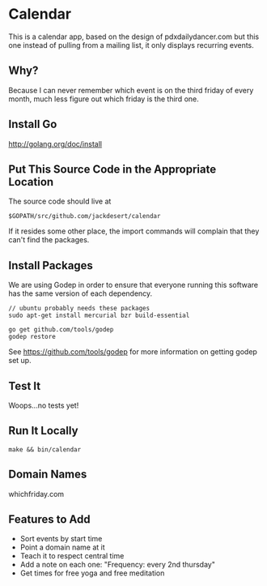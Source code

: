 Calendar
===========

This is a calendar app, based on the design of pdxdailydancer.com
but this one instead of pulling from a mailing list,
it only displays recurring events.

Why?
----

Because I can never remember which event is on the third friday
of every month, much less figure out which friday is the third one.


Install Go
----------

http://golang.org/doc/install


Put This Source Code in the Appropriate Location
------------------------------------------------

The source code should live at

    $GOPATH/src/github.com/jackdesert/calendar

If it resides some other place, the import commands will complain that they can't find the packages.

Install Packages
----------------

We are using Godep in order to ensure that everyone running this software has the same version of each dependency.

    // ubuntu probably needs these packages
    sudo apt-get install mercurial bzr build-essential

    go get github.com/tools/godep
    godep restore


See https://github.com/tools/godep for more information on getting godep set up.


Test It
-------

Woops...no tests yet!


Run It Locally
--------------

    make && bin/calendar


Domain Names
------------

whichfriday.com


Features to Add
---------------

  * Sort events by start time
  * Point a domain name at it
  * Teach it to respect central time
  * Add a note on each one: "Frequency: every 2nd thursday"
  * Get times for free yoga and free meditation
